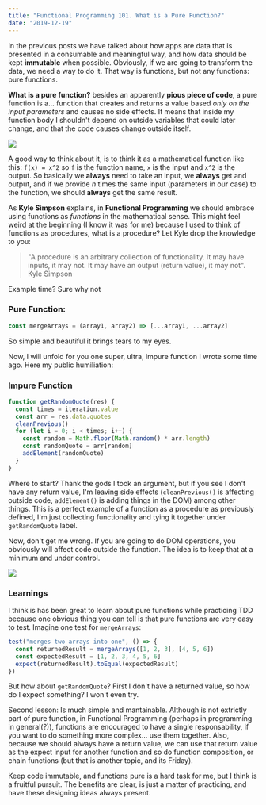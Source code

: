 ```yaml
---
title: "Functional Programming 101. What is a Pure Function?"
date: "2019-12-19"
---
```


In the previous posts we have talked about how apps are data that is presented in a consumable and meaningful way, and how data should be kept **immutable** when possible. Obviously, if we are going to transform the data, we need a way to do it. That way is functions, but not any functions: pure functions.

**What is a pure function?** besides an apparently **pious piece of code**, a pure function is a... function that creates and returns a value based _only on the input parameters_ and causes no side effects. It means that inside my function body I shouldn't depend on outside variables that could later change, and that the code causes change outside itself.

![](https://upload.wikimedia.org/wikipedia/commons/thumb/3/3b/Function_machine2.svg/1200px-Function_machine2.svg.png)

A good way to think about it, is to think it as a mathematical function like this: `f(x) = x^2` so `f` is the function name, `x` is the input and `x^2` is the output. So basically we **always** need to take an input, we **always** get and output, and if we provide _n_ times the same input (parameters in our case) to the function, we should **always** get the same result.

As **Kyle Simpson** explains, in **Functional Programming** we should embrace using functions as _functions_ in the mathematical sense. This might feel weird at the beginning (I know it was for me) because I used to think of functions as procedures, what is a procedure? Let Kyle drop the knowledge to you:

> "A procedure is an arbitrary collection of functionality. It may have inputs, it may not. It may have an output (return value), it may not".
> Kyle Simpson

Example time? Sure why not

### Pure Function:

```javascript
const mergeArrays = (array1, array2) => [...array1, ...array2]
```

So simple and beautiful it brings tears to my eyes.

Now, I will unfold for you one super, ultra, impure function I wrote some time ago. Here my public humiliation:

### Impure Function

```javascript
function getRandomQuote(res) {
  const times = iteration.value
  const arr = res.data.quotes
  cleanPrevious()
  for (let i = 0; i < times; i++) {
    const random = Math.floor(Math.random() * arr.length)
    const randomQuote = arr[random]
    addElement(randomQuote)
  }
}
```

Where to start? Thank the gods I took an argument, but if you see I don't have any return value, I'm leaving side effects (`cleanPrevious()` is affecting outside code, `addElement()` is adding things in the DOM) among other things. This is a perfect example of a function as a procedure as previously defined, I'm just collecting functionality and tying it together under `getRandomQuote` label.

Now, don't get me wrong. If you are going to do DOM operations, you obviously will affect code outside the function. The idea is to keep that at a minimum and under control.

![](https://alvinalexander.com/images/fp-book/pure-functions/1-Pure-Function-Equation.png)

### Learnings

I think is has been great to learn about pure functions while practicing TDD because one obvious thing you can tell is that pure functions are very easy to test. Imagine one test for `mergeArrays`:

```javascript
test("merges two arrays into one", () => {
  const returnedResult = mergeArrays([1, 2, 3], [4, 5, 6])
  const expectedResult = [1, 2, 3, 4, 5, 6]
  expect(returnedResult).toEqual(expectedResult)
})
```

But how about `getRandomQuote`? First I don't have a returned value, so how do I expect something? I won't even try.

Second lesson: Is much simple and mantainable. Although is not extrictly part of pure function, in Functional Programming (perhaps in programming in general(?)), functions are encouraged to have a single responsability, if you want to do something more complex... use them together. Also, because we should always have a return value, we can use that return value as the expect input for another function and so do function composition, or chain functions (but that is another topic, and its Friday).

Keep code immutable, and functions pure is a hard task for me, but I think is a fruitful pursuit. The benefits are clear, is just a matter of practicing, and have these designing ideas always present.
